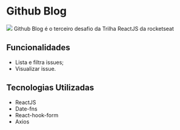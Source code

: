 # Github Blog
<img src="https://imgur.com/a/GbvyuNJ">
Github Blog é o terceiro desafio da Trilha ReactJS da rocketseat

## Funcionalidades
- Lista e filtra issues;
- Visualizar issue.

## Tecnologias Utilizadas
- ReactJS
- Date-fns
- React-hook-form
- Axios
